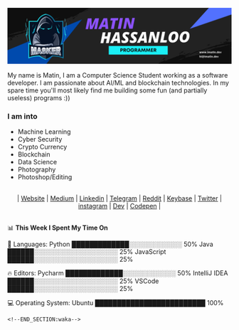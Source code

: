 [![MastHead](https://github.com/maasker/maasker/blob/main/Uploads/Matin.png)]()

My name is Matin, I am a Computer Science Student working as a software developer. I am passionate about AI/ML and blockchain technologies. In my spare time you'll most likely find me building some fun (and partially useless) programs :))

### I am into
- Machine Learning
- Cyber Security
- Crypto Currency
- Blockchain
- Data Science
- Photography
- Photoshop/Editing

<br>
<div align="center">
	| <a href="https://imatin.dev">Website</a> | <a href="https://medium.com/@maasker">Medium</a> | <a href="https://linkedin.com/in/maasker">Linkedin</a> | <a href="https://www.t.me/masker">Telegram</a> | <a href="https://www.reddit.com/user/realmasker">Reddit</a> | <a href="https://keybase.io/masker">Keybase</a> | <a href="https://twitter.com/maaasker">Twitter</a> | <a href="https://www.instagram.com/mrmasker/">instagram</a> | <a href="https://dev.to/masker">Dev</a> | <a href="https://codepen.io/maasker">Codepen</a> |
</div>
<br>



📊 **This Week I Spent My Time On** 

💬 Languages: 
Python                      █████████████░░░░░░░░░░░░   50% 
Java                        ██████░░░░░░░░░░░░░░░░░░░   25%
JavaScript                  ██████░░░░░░░░░░░░░░░░░░░   25%

🔥 Editors: 
Pycharm                     █████████████░░░░░░░░░░░░   50% 
IntelliJ IDEA               ██████░░░░░░░░░░░░░░░░░░░   25%
VSCode                      ██████░░░░░░░░░░░░░░░░░░░   25%

💻 Operating System: 
Ubuntu                      █████████████████████████   100%

```
<!--END_SECTION:waka-->
